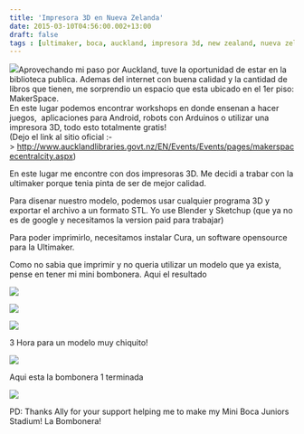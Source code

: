 ```yaml
---
title: 'Impresora 3D en Nueva Zelanda'
date: 2015-03-10T04:56:00.002+13:00
draft: false
tags : [ultimaker, boca, auckland, impresora 3d, new zealand, nueva zelanda]
---
```


[![](https://2.bp.blogspot.com/-KG8jRYH9_2I/V4Zymue3L3I/AAAAAAAAih8/3J6BI7TzbD4wJv7f7pp44zUNkI9vrQwTQCLcB/s320/10475802_10206134738910234_7698192303192981307_n.jpg)](https://2.bp.blogspot.com/-KG8jRYH9_2I/V4Zymue3L3I/AAAAAAAAih8/3J6BI7TzbD4wJv7f7pp44zUNkI9vrQwTQCLcB/s1600/10475802_10206134738910234_7698192303192981307_n.jpg)Aprovechando mi paso por Auckland, tuve la oportunidad de estar en la biblioteca publica. Ademas del internet con buena calidad y la cantidad de libros que tienen, me sorprendio un espacio que esta ubicado en el 1er piso: MakerSpace.  
En este lugar podemos encontrar workshops en donde ensenan a hacer juegos,  aplicaciones para Android, robots con Arduinos o utilizar una impresora 3D, todo esto totalmente gratis!  
(Dejo el link al sitio oficial :-> http://www.aucklandlibraries.govt.nz/EN/Events/Events/pages/makerspacecentralcity.aspx)  
  
En este lugar me encontre con dos impresoras 3D. Me decidi a trabar con la ultimaker porque tenia pinta de ser de mejor calidad.  
  
Para disenar nuestro modelo, podemos usar cualquier programa 3D y exportar el archivo a un formato STL. Yo use Blender y Sketchup (que ya no es de google y necesitamos la version paid para trabajar)  
  
Para poder imprimirlo, necesitamos instalar Cura, un software opensource para la Ultimaker.  
  
Como no sabia que imprimir y no queria utilizar un modelo que ya exista, pense en tener mi mini bombonera. Aqui el resultado  
  
  

[![](https://3.bp.blogspot.com/-NZqmX48kZ20/V4ZyolRpa7I/AAAAAAAAiiA/nKOC8nnM9M81yJ2FpdTF4QBc0ZTgT2g9wCLcB/s320/11080724_10206134726309919_6422509719798433604_o.jpg)](https://3.bp.blogspot.com/-NZqmX48kZ20/V4ZyolRpa7I/AAAAAAAAiiA/nKOC8nnM9M81yJ2FpdTF4QBc0ZTgT2g9wCLcB/s1600/11080724_10206134726309919_6422509719798433604_o.jpg)

  

[![](https://4.bp.blogspot.com/-cQwtdCEfo7s/V4ZyqrW6w2I/AAAAAAAAiiE/efHOqeu3Ahwmxq-wx5pz8lhylTMgwgT6QCLcB/s320/11070257_10206109026707445_2716506457009756118_n.jpg)](https://4.bp.blogspot.com/-cQwtdCEfo7s/V4ZyqrW6w2I/AAAAAAAAiiE/efHOqeu3Ahwmxq-wx5pz8lhylTMgwgT6QCLcB/s1600/11070257_10206109026707445_2716506457009756118_n.jpg)

  

[![](https://4.bp.blogspot.com/-u_HaOf3X91g/V4cLI0Ss6YI/AAAAAAAAiiU/HtxJK4IIn6ISz_hfzsM8fbrqHfTEvz37wCLcB/s320/11082607_10206136771561049_2323951143549837986_n.jpg)](https://4.bp.blogspot.com/-u_HaOf3X91g/V4cLI0Ss6YI/AAAAAAAAiiU/HtxJK4IIn6ISz_hfzsM8fbrqHfTEvz37wCLcB/s1600/11082607_10206136771561049_2323951143549837986_n.jpg)

3 Hora para un modelo muy chiquito!

  

[![](https://4.bp.blogspot.com/-JIUVztD4ASw/V4cLOBZADgI/AAAAAAAAiiY/oPgDhKS2OAYUxrBUN-miyfuoFjnD_hvIgCLcB/s1600/10994876_10206137023087337_40423181232536981_n.jpg)](https://4.bp.blogspot.com/-JIUVztD4ASw/V4cLOBZADgI/AAAAAAAAiiY/oPgDhKS2OAYUxrBUN-miyfuoFjnD_hvIgCLcB/s1600/10994876_10206137023087337_40423181232536981_n.jpg)

Aqui esta la bombonera 1 terminada

[![](https://2.bp.blogspot.com/-fmZAKOCsEJk/V4cNTm2DRCI/AAAAAAAAiio/0K84uKYMZpsugLnNUEqRnFcvTr58gMNzQCLcB/s320/IMG_1197.JPG)](https://2.bp.blogspot.com/-fmZAKOCsEJk/V4cNTm2DRCI/AAAAAAAAiio/0K84uKYMZpsugLnNUEqRnFcvTr58gMNzQCLcB/s1600/IMG_1197.JPG)

  
  
PD: Thanks Ally for your support helping me to make my Mini Boca Juniors Stadium! La Bombonera!